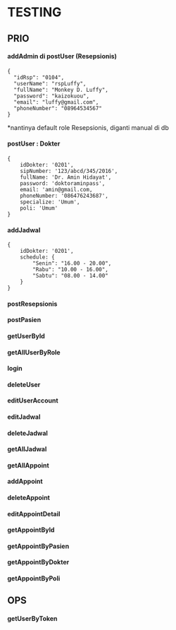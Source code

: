 ﻿# TESTING

## PRIO

#### addAdmin di postUser (Resepsionis)
```
{
  "idRsp": "0104",
  "userName": "rspLuffy",
  "fullName": "Monkey D. Luffy",
  "password": "kaizokuou",
  "email": "luffy@gmail.com",
  "phoneNumber": "08964534567"
}
```
*nantinya default role Resepsionis, diganti manual di db

#### postUser : Dokter
```
{
    idDokter: '0201',
    sipNumber: '123/abcd/345/2016',
    fullName: 'Dr. Amin Hidayat',
    password: 'doktoraminpass',
    email: 'amin@gmail.com,
    phoneNumber: '086476243687',
    specialize: 'Umum',
    poli: 'Umum'
}
```
        
#### addJadwal
```
{
    idDokter: '0201',
    schedule: {
        "Senin": "16.00 - 20.00",
        "Rabu": "10.00 - 16.00",
        "Sabtu": "08.00 - 14.00"
    }
}
```

#### postResepsionis
#### postPasien
#### getUserById
#### getAllUserByRole
#### login
#### deleteUser
#### editUserAccount
#### editJadwal
#### deleteJadwal
#### getAllJadwal
#### getAllAppoint
#### addAppoint
#### deleteAppoint
#### editAppointDetail
#### getAppointById
#### getAppointByPasien
#### getAppointByDokter
#### getAppointByPoli

## OPS

#### getUserByToken
